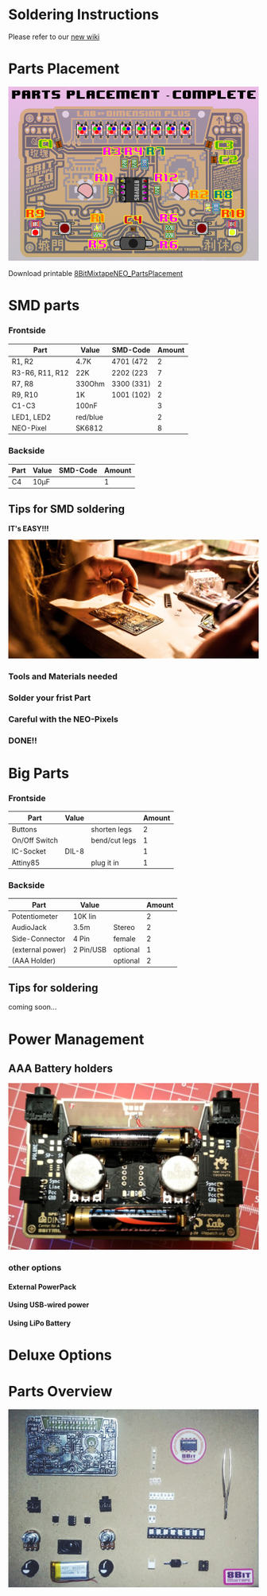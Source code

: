 # Soldering Instructions

Please refer to our [new wiki](http://docs.8bitmixtape.cc/#/soldering_instruction)

# Parts Placement

![](images/8BitMixtapeNEO_PartsPlacement_front_v05.png)

Download printable [8BitMixtapeNEO\_PartsPlacement](https://github.com/8BitMixtape/8BitmixtapeNEO_ShenzhenReady/blob/master/8BitMixtapeNEO_PartsPlacement_V04.pdf)

# SMD parts

### Frontside

| Part | Value | SMD-Code | Amount |
| --- | --- | --- | --- |
| R1, R2 | 4.7K | 4701 \(472 | 2 |
| R3-R6, R11, R12 | 22K | 2202 \(223 | 7 |
| R7, R8 | 330Ohm | 3300 \(331\) | 2 |
| R9, R10 | 1K | 1001 \(102\) | 2 |
| C1-C3 | 100nF |  | 3 |
| LED1, LED2 | red/blue |  | 2 |
| NEO-Pixel | SK6812 |  | 8 |

### Backside

| Part | Value | SMD-Code | Amount |
| --- | --- | --- | --- |
| C4 | 10µF |  | 1 |

## Tips for SMD soldering

**IT's EASY!!!**

![](images/SMD_Soldering_overview.jpg)

### Tools and Materials needed

### Solder your frist Part

### Careful with the NEO-Pixels

### DONE!!

# Big Parts

### Frontside

| Part | Value |  | Amount |
| --- | --- | --- | --- |
| Buttons |  | shorten legs | 2 |
| On/Off Switch |  | bend/cut legs | 1 |
| IC-Socket | DIL-8 |  | 1 |
| Attiny85 |  | plug it in | 1 |

### Backside

| Part | Value |  | Amount |
| --- | --- | --- | --- |
| Potentiometer | 10K lin |  | 2 |
| AudioJack | 3.5m | Stereo | 2 |
| Side-Connector | 4 Pin | female | 2 |
| \(external power\) | 2 Pin/USB | optional | 1 |
| \(AAA Holder\) |  | optional | 2 |

## Tips for soldering

coming soon...

# Power Management

## AAA Battery holders

![](images/BatteryHolder_backside.jpg)

### other options

#### External PowerPack

#### Using USB-wired power

#### Using LiPo Battery

# Deluxe Options

# Parts Overview

![](images/Parts_overview_dimensionplus_style.jpg)

